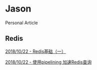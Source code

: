 # Jason
Personal Article

## Redis

[2018/10/22 - Redis基础（一）](https://github.com/ScnuWang/Jason/issues/1)

[2018/10/22 - 使用pipelining 加速Redis查询](https://github.com/ScnuWang/Jason/issues2)
